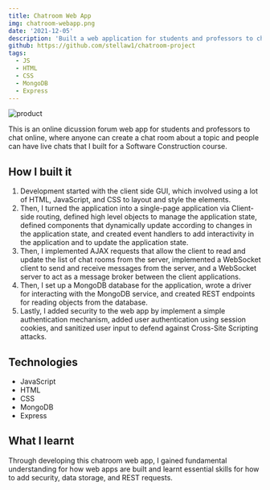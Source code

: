 ```yaml
---
title: Chatroom Web App
img: chatroom-webapp.png
date: '2021-12-05'
description: 'Built a web application for students and professors to chat online'
github: https://github.com/stellaw1/chatroom-project
tags:
  - JS
  - HTML
  - CSS
  - MongoDB
  - Express
---
```



![product](https://github.com/ubc-cpen322-2021/classroom/raw/master/assets/screenshot.png?raw=true)

This is an online dicussion forum web app for students and professors to chat online, where anyone can create a chat room about a topic and people can have live chats that I built for a Software Construction course. 

## How I built it
1. Development started with the client side GUI, which involved using a lot of HTML, JavaScript, and CSS to layout and style the elements. 
2. Then, I turned the application into a single-page application via Client-side routing, defined high level objects to manage the application state, defined components that dynamically update according to changes in the application state, and created event handlers to add interactivity in the application and to update the application state.
3. Then, I implemented AJAX requests that allow the client to read and update the list of chat rooms from the server, implemented a WebSocket client to send and receive messages from the server, and a WebSocket server to act as a message broker between the client applications.
4. Then, I set up a MongoDB database for the application, wrote a driver for interacting with the MongoDB service, and created REST endpoints for reading objects from the database.
5. Lastly, I added security to the web app by implement a simple authentication mechanism, added user authentication using session cookies, and sanitized user input to defend against Cross-Site Scripting attacks.

## Technologies
- JavaScript 
- HTML
- CSS
- MongoDB
- Express

## What I learnt
Through developing this chatroom web app, I gained fundamental understanding for how web apps are built and learnt essential skills for how to add security, data storage, and REST requests. 